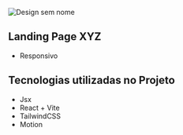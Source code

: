 ![Design sem nome](https://github.com/RianTMJ/xyz_lp/assets/81371744/1aab3649-b5d8-45c2-9934-812f785404b7)

## Landing Page XYZ
* Responsivo
## Tecnologias utilizadas no Projeto

* Jsx
* React + Vite
* TailwindCSS
* Motion

